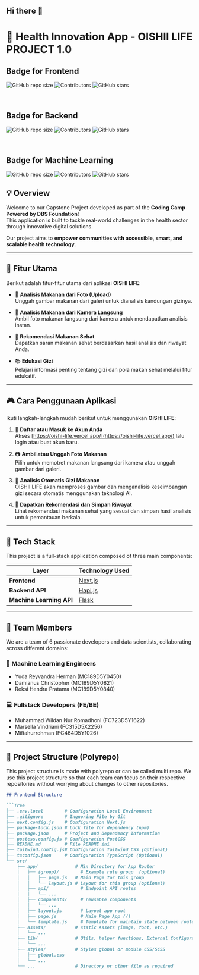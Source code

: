## Hi there 👋

# 🌱 Health Innovation App - OISHII LIFE PROJECT 1.0

## Badge for Frontend
![GitHub repo size](https://img.shields.io/github/repo-size/CAPSTONE-PROJECT-1-0/frontend)
![Contributors](https://img.shields.io/github/contributors/CAPSTONE-PROJECT-1-0/frontend)
![GitHub stars](https://img.shields.io/github/stars/CAPSTONE-PROJECT-1-0/frontend?style=social)

<br>

## Badge for Backend
![GitHub repo size](https://img.shields.io/github/repo-size/CAPSTONE-PROJECT-1-0/backend)
![Contributors](https://img.shields.io/github/contributors/CAPSTONE-PROJECT-1-0/backend)
![GitHub stars](https://img.shields.io/github/stars/CAPSTONE-PROJECT-1-0/backend?style=social)

<br>

## Badge for Machine Learning
![GitHub repo size](https://img.shields.io/github/repo-size/CAPSTONE-PROJECT-1-0/machine_learning)
![Contributors](https://img.shields.io/github/contributors/CAPSTONE-PROJECT-1-0/machine_learning)
![GitHub stars](https://img.shields.io/github/stars/CAPSTONE-PROJECT-1-0/machine_learning?style=social)

## 💡 Overview

Welcome to our Capstone Project developed as part of the **Coding Camp Powered by DBS Foundation**!  
This application is built to tackle real-world challenges in the health sector through innovative digital solutions.

Our project aims to **empower communities with accessible, smart, and scalable health technology**.

---
## 🌟 Fitur Utama

Berikut adalah fitur-fitur utama dari aplikasi **OISHI LIFE**:

- 📸 **Analisis Makanan dari Foto (Upload)**  
  Unggah gambar makanan dari galeri untuk dianalisis kandungan gizinya.

- 🤳 **Analisis Makanan dari Kamera Langsung**  
  Ambil foto makanan langsung dari kamera untuk mendapatkan analisis instan.

- 🍱 **Rekomendasi Makanan Sehat**  
  Dapatkan saran makanan sehat berdasarkan hasil analisis dan riwayat Anda.

- 📚 **Edukasi Gizi**  
  Pelajari informasi penting tentang gizi dan pola makan sehat melalui fitur edukatif.

---

## 🎮 Cara Penggunaan Aplikasi

Ikuti langkah-langkah mudah berikut untuk menggunakan **OISHI LIFE**:

1. 🔐 **Daftar atau Masuk ke Akun Anda**  
   Akses [https://oishi-life.vercel.app/](https://oishi-life.vercel.app/) lalu login atau buat akun baru.

2. 📷 **Ambil atau Unggah Foto Makanan**  
   Pilih untuk memotret makanan langsung dari kamera atau unggah gambar dari galeri.

3. 🧠 **Analisis Otomatis Gizi Makanan**  
   OISHII LIFE akan memproses gambar dan menganalisis keseimbangan gizi secara otomatis menggunakan teknologi AI.

4. 🥗 **Dapatkan Rekomendasi dan Simpan Riwayat**  
   Lihat rekomendasi makanan sehat yang sesuai dan simpan hasil analisis untuk pemantauan berkala.

---

## 🚀 Tech Stack

This project is a full-stack application composed of three main components:

| Layer                   | Technology Used                     |
|-------------------------|-------------------------------------|
| **Frontend**            | [Next.js](https://nextjs.org/)      |
| **Backend API**         | [Hapi.js](https://hapi.dev/) |
| **Machine Learning API**| [Flask](https://flask.palletsprojects.com/) |

---

## 👥 Team Members

We are a team of 6 passionate developers and data scientists, collaborating across different domains:

### 🧠 Machine Learning Engineers
- Yuda Reyvandra Herman (MC189D5Y0450)
- Damianus Christopher (MC189D5Y0821)
- Reksi Hendra Pratama (MC189D5Y0840)

### 💻 Fullstack Developers (FE/BE)
- Muhammad Wildan Nur Romadhoni (FC723D5Y1622)
- Marsella Vindriani (FC315D5X2256)
- Miftahurrohman (FC464D5Y1026)

---

## 🔧 Project Structure (Polyrepo)
This project structure is made with polyrepo or can be called multi repo. We use this project structure so that each team can focus on their respective repositories without worrying about changes to other repositories.

```markdown
## Frontend Structure 

```Tree
├── .env.local        # Configuration Local Environment
├── .gitignore        # Ingnoring File by Git
├── next.config.js    # Configuration Next.js
├── package-lock.json # Lock file for dependency (npm)
├── package.json      # Project and Dependency Information 
├── postcss.config.js # Configuration PostCSS
├── README.md         # File README ini
├── tailwind.config.js# Configuration Tailwind CSS (Optional)
├── tsconfig.json     # Configuration TypeScript (Optional)
└── src/
    ├── app/              # Min Directory for App Router
    │   ├── (group)/        # Example rute group  (optional)
    │   │   ├── page.js   # Main Page for this group 
    │   │   └── layout.js # Layout for this group (optional)
    │   ├── api/            # Endpoint API routes
    │   │   └── ...
    │   ├── components/     # reusable components 
    │   │   └── ...
    │   ├── layout.js       # Layout app root 
    │   ├── page.js         # Main Page App (/)
    │   └── template.js     # Template for maintain state between route (optional)
    ├── assets/           # static Assets (image, font, etc.)
    │   └── ...
    ├── lib/              # Utils, helper functions, External Configuration
    │   └── ...
    ├── styles/           # Styles global or module CSS/SCSS
    │   ├── global.css
    │   └── ...
    └── ...               # Directory or other file as required
```



